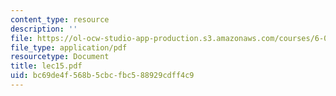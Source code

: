 ```yaml
---
content_type: resource
description: ''
file: https://ol-ocw-studio-app-production.s3.amazonaws.com/courses/6-046j-introduction-to-algorithms-sma-5503-fall-2005/bc69de4f568b5cbcfbc588929cdff4c9_lec15.pdf
file_type: application/pdf
resourcetype: Document
title: lec15.pdf
uid: bc69de4f-568b-5cbc-fbc5-88929cdff4c9
---
```

